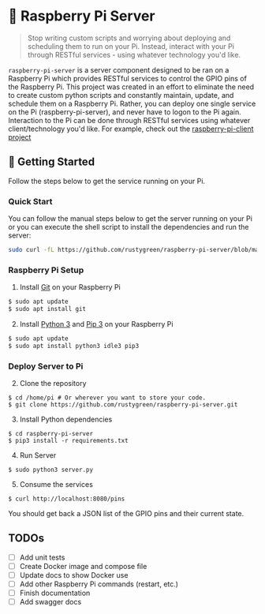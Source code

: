 # 🥧 Raspberry Pi Server

> Stop writing custom scripts and worrying about deploying and scheduling them to run on your Pi. Instead, interact with your Pi through RESTful services - using whatever technology you'd like.

`raspberry-pi-server` is a server component designed to be ran on a Raspberry Pi which provides RESTful services to control the GPIO pins of the Raspberry Pi. This project was created in an effort to eliminate the need to create custom python scripts and constantly maintain, update, and schedule them on a Raspberry Pi. Rather, you can deploy one single service on the Pi (raspberry-pi-server), and never have to logon to the Pi again. Interaction to the Pi can be done through RESTful services using whatever client/technology you'd like. For example, check out the [raspberry-pi-client project](https://github.com/rustygreen/raspberry-pi-client)

## 🏁 Getting Started

Follow the steps below to get the service running on your Pi.

### Quick Start

You can follow the manual steps below to get the server running on your Pi or you can execute the shell script to install the dependencies and run the server:

```bash
sudo curl -fL https://github.com/rustygreen/raspberry-pi-server/blob/main/setup.sh | sh -
```

### Raspberry Pi Setup

1. Install [Git](https://git-scm.com/) on your Raspberry Pi

```bash
$ sudo apt update
$ sudo apt install git
```

2. Install [Python 3](https://www.python.org/) and [Pip 3](https://pypi.org/project/pip/) on your Raspberry Pi

```bash
$ sudo apt update
$ sudo apt install python3 idle3 pip3
```

### Deploy Server to Pi

2. Clone the repository

```batch
$ cd /home/pi # Or wherever you want to store your code.
$ git clone https://github.com/rustygreen/raspberry-pi-server.git
```

3. Install Python dependencies

```batch
$ cd raspberry-pi-server
$ pip3 install -r requirements.txt
```

4. Run Server

```batch
$ sudo python3 server.py
```

5. Consume the services

```batch
$ curl http://localhost:8080/pins
```

You should get back a JSON list of the GPIO pins and their current state.

## TODOs

- [ ] Add unit tests
- [ ] Create Docker image and compose file
- [ ] Update docs to show Docker use
- [ ] Add other Raspberry Pi commands (restart, etc.)
- [ ] Finish documentation
- [ ] Add swagger docs

